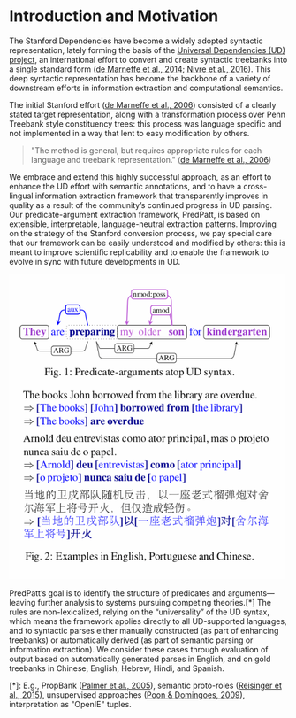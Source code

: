 Introduction and Motivation
===========================

The Stanford Dependencies have become a widely adopted syntactic representation,
lately forming the basis of the
[Universal Dependencies (UD) project](http://universaldependencies.org), an
international effort to convert and create syntactic treebanks into a single
standard form ([de Marneffe et al., 2014](references.md); [Nivre et al., 2016](references.md)). This deep
syntactic representation has become the backbone of a variety of downstream
efforts in information extraction and computational semantics.

The initial Stanford effort ([de Marneffe et al., 2006](references.md)) consisted of a
clearly stated target representation, along with a transformation process over
Penn Treebank style constituency trees: this process was language specific and
not implemented in a way that lent to easy modification by others.

> "The method is general, but requires appropriate rules for each language and
> treebank representation." ([de Marneffe et al., 2006](references.md))

We embrace and extend this highly successful approach, as an effort to enhance
the UD effort with semantic annotations, and to have a cross-lingual information
extraction framework that transparently improves in quality as a result of the
community’s continued progress in UD parsing. Our predicate-argument extraction
framework, PredPatt, is based on extensible, interpretable, language-neutral
extraction patterns. Improving on the strategy of the Stanford conversion
process, we pay special care that our framework can be easily understood and
modified by others: this is meant to improve scientific replicability and to
enable the framework to evolve in sync with future developments in UD.

<img width="500px" src="figure1.png"/>

PredPatt’s goal is to identify the structure of predicates and
arguments—leaving further analysis to systems pursuing competing
theories.[*] The rules are non-lexicalized, relying on the
“universality” of the UD syntax, which means the framework applies
directly to all UD-supported languages, and to syntactic parses either
manually constructed (as part of enhancing treebanks) or automatically
derived (as part of semantic parsing or information extraction). We
consider these cases through evaluation of output based on automatically
generated parses in English, and on gold treebanks in Chinese, English,
Hebrew, Hindi, and Spanish.

[*]: E.g., PropBank ([Palmer et al., 2005](references.md)), semantic proto-roles ([Reisinger et al., 2015](references.md)),
   unsupervised approaches ([Poon & Domingoes, 2009](references.md)), interpretation as "OpenIE" tuples.

